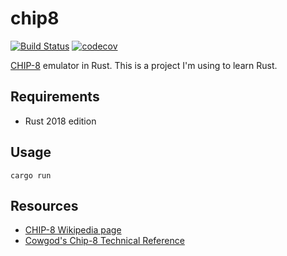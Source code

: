 # chip8 
[![Build Status](https://travis-ci.org/kcaffrey/chip8.svg?branch=master)](https://travis-ci.org/kcaffrey/chip8)
[![codecov](https://codecov.io/gh/kcaffrey/chip8/branch/master/graph/badge.svg)](https://codecov.io/gh/kcaffrey/chip8)

[CHIP-8](https://en.wikipedia.org/wiki/CHIP-8) emulator in Rust. 
This is a project I'm using to learn Rust. 

## Requirements
- Rust 2018 edition

## Usage
```
cargo run
```

## Resources
- [CHIP-8 Wikipedia page](https://en.wikipedia.org/wiki/CHIP-8)
- [Cowgod's Chip-8 Technical Reference](http://devernay.free.fr/hacks/chip8/C8TECH10.HTM)
